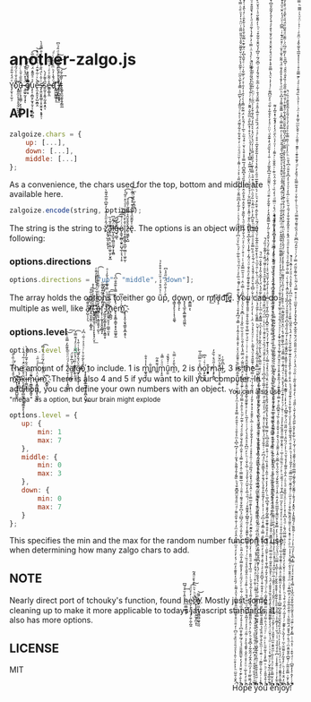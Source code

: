 # another-zalgo.js
 Y̡̦̬̹͎̫̹̦ͤ̈́̒͋̑ͩ́o̎̋ͣ̌͑͐̈́̋́̍ͫ̚҉̧̭͍̼̠̙͓̠̥̬̼̦̺͖̭̩̩͡ũ̶̹͈̠̹͓̯̼̳̦̣̙͉̝̰̤͕͇͂̎̋͑̌ͪͨ́̂ͤ̎̈̀ ̷̵̧̼͚̠̰͓͎͓̈́̉̽̈́̾̔̆ͅg̸̿̑ͥ̏ͪ̀͂͆̓̐͠͏̷̜̱͉͔̲̲͎͓̟̥̩̣͓u̧̨͎͔̻̮̗̫͓̦̬̦̩͙̻̣̪͈̓ͯͣ̋͌̽̈́ͪ̃ͣͮͨ̅̀͢͡e̵̢̫͔͈̯̩̠̺̞̻̭̐̀ͯͬ͂͑͊̂ͥ̔ͪͮͩ͐̇̚̚͝s̴̵̡̛̖͍̮̯̥̳̜̩̟̮͍̝̘͙̱̟̠̹ͭ̇̆̍̀̈́̏̐͒̓̓ͯ͛͗̐̿̐̍̀s͈̰͔̩̭͈̦̰̝͍͙̭͔̅̔͌̓́̀e̶͇̹̳̝̼̊͗͂͋ͯͤͥ̽͗̏̋ͤd̈́̌̾̓ͪͫ̄́ͤ̇̓ͨͣ͘҉̙̳͖̺̳̲̥̝͟͝ ̋̄ͪͭͮ̀̈́ͧ̓̅́̒̈̉ͩ̎́ͦ͆҉͏̹̤̞̙͍͖͟i̸̶̧̩̦̪̬͉̯̟ͪͦ̎̈́ͧ͆̑͂͂̃͐ͪ͢͠t̞͇̥͈̰̮̫͓̱̗̳̤̲͗̌̃̑ͣ̃́͢͝
 
 ## API:
 
 ```javascript
 zalgoize.chars = {
     up: [...],
     down: [...],
     middle: [...]
 };
 ```
 As a convenience, the chars used for the top, bottom and middle are available here.
 
 ```javascript
 zalgoize.encode(string, options);
 ```
 The string is the string to z̛̈́̂ͮ̋̈̾͊̍̀̓͊͆ͦ̃̅͒͌̀҉͉̮̱̦̺̯̹̬͍ͅͅa̢̹̪̣͔̤̣̩͕̲̹͚̜̮̗̮͓̲͊ͣ̃͛̏͟͜͜l̵̺͎̯̰̞̤̻̫̫̫̟͕̞̱̻̈́̋ͧ͆͜͜g̶̵͉̼̺̖͊̑̐̈͆͡͡͝ǫ̷̰̱̹̲̻̣̬͍̤̺̘̲̹̞͉̩̜̥ͮ͑ͨͬ̊̅͒͑̄ĩ̥͙͎̳͉͇̗͖̺̦̫̻̠̜͖̠̰̹͐̂̀̆ͤͥ̌͋ͣͩͧ̽ͣ͂ͣ̀̕͡z̶̠͖͚̙̝̺̽̑̌̊̆̂͛͋ͣ̃͑̄̂͛̄͘͜͡ẽ̢̍͒͂͊ͫ̾͛͛̒͒ͤ̒̐ͭ͋ͣ͟͝͏̢̹͕̦̙̺͙̲̮̪ͅͅ. The options is an object with the following:
 
 ### options.directions
 
 ```javascript
 options.directions = ["up", "middle", "down"];
 ```
 The array holds the options to either go u͂ͭ̉̈́͒́́ͭ̎̈́̾͒͒̓̉p͒ͨͭ̐̋ͮ̈́ͮ̋ͣ̾͆, d͉̳̞̘̙̞͕͎̖̖̱͚̖o̭̻̩̦̞ͅw̞̘̙̘̲̯̩̭̲͚͈͉̰͖̼ͅn̝̳̫̳͕ͅ, or m̡̛͟į̸͘͘d̵̡̧d͡͝l̡̕͡ę̧̛͟. You can do multiple as well, like a̸̷̙̺̹̹̗͉̐͌́̂̕͘͘l̔̾̉̐͛̃͒͠͏͏͎̘̫͓̼̰̤̣̝̻̟͈l̊̂̃̊̀̒̊ͮ̾̊҉̴͉̰̟̺̱̟͈̘̤̖̖̝̣̙̟̟̗̤̟͟͠ ̡̋ͫ̂̇̑ͯ̾̆͑ͭ̊ͣ́ͪ̎̓̄̄ͤ҉̤̳̳͉̘͉͕o̶̻̜̠̥̝̲͍̱͈̗̦̪̙̹̔́̆ͪ̽ͫͩͬ́̋͒̄̅̋͌ͤ̓͑͡f̧̨̹̹̰̞͓̯̭̬̲̻̘̙̆̏̊ͪͣ̃͒̀̐̃ͧ͢ͅ ̡͖͈̗̫̞̳͙͙̰͕̙͓̳̜̥́́͆ͮ̍ͬ͑ͭ̑̓̕͠ͅͅt̃ͫ̊ͩͩͧ̿̉ͧ̈ͯ̉̌̒͑ͣ҉̷̘̲̫̼̟̤͍̞̩̣̺̲̖̫͙͠ͅh̟͕̻̪̠̍ͫ̅ͩ̏ͤ͢͞͠ë̥̖̞̥͇͕̳̞͙̠̟͖͚̞̰́̒ͯ̍̽̇̿͐̇͊̋̆͗͆̔͡ͅm̑͑͗̈́̊͆͜҉̜͓̠̟̭͎̬͉̳̱͕̱̲̞̱̠̖͞.
 
 ### options.level
 
 ```javascript
 options.level = 3;
 ```
 The amount of z̷̹̬̣̦̲͍̩͎̭͈͚͊͛́ͩ̈ͦͪ͐͌͂̓̿̎ͬ̀͝͠ä̸̛̫̣̩̠͚̙́ͯ̅̓̄̈́̕̕l̸͎͍̩̠̘̦ͬ̎ͦ́̾ͫ͂̐ͯͦ̒́͊̿͐͡g̶̸̡̖̥̠͓̖̜͂͛̈́̌̓͊̆̔̾͗̇̑̔̕o͒̉̀͋̆͗͛ͬ͗ͣ̍͐ͭ̃ͥ͆̒҉̠͎̙̥̟̬̬̲͍͖̠̮̱̯̪̝̤̮͟͟ to include. 1 is m͚̘͈͓̔̇̾̊̐i̳͋ní̻͊̑̂̃m̜̟̱ͧͦͨ̿̾ṵ̯͈ͬ̓̌̏ͣͅm̼̔̑̓ͬ̿ͪ, 2 is n̷̖̪͎̻̐̇ͦ̿ͫͣ̅͢ͅo͕̙̰̝͎̖ͭ͛ͥ̊͆r͙͓͇͉̓͒m̧̡̨̻̯̾̋ͩ̽͗̏̄̓ạ̶͎̙͓̟͎͕͈͊̔ͫ̌̈̌l̮͆̑͋̍, 3 is the m̴͑̄̉͑͆̀̊ͩ̇̏̀̐̈̕҉̸̟͕̘̜̯̫̪̺̱̼͞ͅä̵̷̛͙̠̪͈́ͮ̋̚x̨̧̩̣͈͈͓̻̫̰͍̦̬̫͚̯̦̙̦͎͂ͣ̎̑̂͂̆̈́ͥ͂́́ͅi̶̶̹͇̮̣̪̾̀̈̍̈ͦ͋͒͂̓͐ͭ́̀̕m̵̖̼͇̙̪̱̬̰̬͌ͧ̈́́͘ͅû̷̶̢͓̳̟̘̳͓̖̲͈͈̈̍ͬ̇̈͐ͬͧ̋͑͢mͥ̈̃͐͌̇ͪ́͂ͧͩ̔̑̿͡҉̮̻͍͉͡. There is also 4 and 5 if you want to kill your computer. In addition, you can define your own numbers with an object. <sub>You can also use "mega" as a option, but your brain might explode</sub>
 
 ```javascript
 options.level = {
    up: {
        min: 1
        max: 7
    },
    middle: {
        min: 0
        max: 3
    },
    down: {
        min: 0
        max: 7
    }
};
 ```
 This specifies the min and the max for the random number function to use when determining how many zalgo chars to add.
 
 ## NOTE
 
 Nearly direct port of tchouky's function, found [h̴̖̮̻̼̻̝̦̎̾̆ͣͣ̅͆͘͢e͈̩̞̙̪͉͉̦͍̦̼̦̪̭ͥ̓͐ͧͩ͡͠r̸ͦͧͪ͛ͪ̀̉̔̄ͦ̈́͂̚̚҉̮͕͙̮̘̯̣̭̰͙̪̤̝̀ͅeͨ̅͂͏̸̝͈̮̙̤̼͙̹̘̰̻̼̺͚̘̰̰͘͝](http://eeemo.net/). Mostly just some cleaning up to make it more applicable to todays javascript standards. It also has more options.
 
 ## LICENSE
 
 MIT
 
<p align="right">Hͬ̂̌͑̆̆ͫͪ̉̉͒ͦͮ̄̍̔ͣͩ̄ͦͧ̏̊ͤ̈͆ͭ̒̎ͦ̈͒͐̎͋̽ͫ̂̽̽̎̾̔̈̾͌ͪ́̋ͩ̓̊̄͊ͦ̓̋ͥ́̒̓ͮ̒ͣͫ̿ͧ̽̂͛ͩͫ̒ͭ̐͒̋ͧ͌ͬͩ̈̈̎ͣ̑̆ͫ͊͆͊̐̔ͪ̏͌̓̐̉͌̆̀́̽͂ͭ̓͗̒͆͛͆̔ͫ͐͐̐ͧͭ͛̐̑̈̓̿͒ͣ̾̾ͫ̓̀̒͂̐̃ͨ̌̉ͥͦ̂̃͑̿ͮ̋̏ͦ̄̄̋̓̈̔ͮ͐͒̇̂̑̉ͣ̃͐͐ͮ̿͛ͩ͆̄̓̄ͯͭ̒̌ͤ̈́̇ͧ͊ͨͬ̌͊ͪ̅ͤͯͨ̉ͫͮ̆ͪ͋̅ͨ̓ͪ̏͛ͧͧ͆ͤ̉̈́́̎ͭ́ͯͯͥ̒ͯ̃̀̾͆̅̈͂͒̇̈́̋ͣ̑̈̋ͯ͐͐ͮͭ̇͌̍ͭ̆ͧͩͣͧͥ̓͑̆̊͋ͯ͋̍͌̈́͗ͤ̊ͬͧ̋̅̽̍́̀͂͆ͦ͑̿̄̓̀͂͛̋ͫͥͤ̃̃́̉ͯ͋ͬ̆͒͌ͧ̌̊̀ͩ̄̎̈̅̎ͭ̈̈͗͛̓͛ͪ̄ͧ̇̿̔͋͌͂̅ͣ͐̃̿̃̐̄ͮ́̈ͩ̈́ͣ̈́ͩ̈́ͯ̽ͣ̽ͥͮ̅̔ͨ̄̆̿̿̌̂̊̔ͭ͂ͦ̈͂́͋́̍͐̇̍̎̆́ͦ̚̚̚̚̚̚ố̐͐̐ͨ͊̍̈̌ͣ̾́̓͛̃̅͌̄̑̈́́ͦ́̅̍͊̍̐͆ͤ̍ͯ͒̒̆͐̓̊̏ͩ̈́ͦ̋ͥ͋ͪͮͤ̈́̋ͦ̓̓̊̌̎̿̓̐ͫ͐̈̄ͪͮ͒̓͐ͫ̓̐͗̂ͩ̈́̅͆̈́ͯ͆̎͋̊ͣ͌ͭͦ̄ͦͬ̍ͪ̅͌̃̿ͭ̂ͭ̾̆̿̉͗͒̋͗̅̑͒́̆ͨ̄̑ͦͤ͛́ͥ͊͂ͬ̆ͪͣͦ̂̉̿̈́̋̓͗ͨ͊ͯ͋͊ͤ͐̈́ͧ͊̆̎͂̇̈́̿̈́̾̎̒̐ͪͦͩ̆͗ͫ̏̌͐̍̍ͥ͆͊ͯ͛̈́͗̍͂̍̃̎͗̇̿ͯ̑ͥͩͮ̆̅̿̂ͩ͗ͬ͑̇͒ͨ͐̈̇͐ͮ̈́͛̌͑̅͗͋ͩ͛̓̏̋̐̓̆̊̂͑̃͛̊̋ͮ̂ͣ̓ͭ̄̏ͩ̽͆͌͆́́̅̿ͣ̾͒̔͗̌ͥ͒̉̏ͪ͛̅ͭ͐́̂ͪ̽̈́̈͂͋̿̾̀͗͐̄͑͑̒̄ͭͯ̇́ͤ̅͋̇ͮͥͤ̌̋̔͆̓̈́̅̇͊͛̿͋̌͛̔́͗͋̽̑̇ͨ̓̀̑̽ͭ̓̐̃ͦͣ̅̐̊͐͊͒͌ͭ͌̽͗ͤ̋ͥ͑͆͊͂̌̄̀ͬͫ͛̄͆͋͐͛̚̚̚̚̚p̓ͦ̄ͭ́̊͐̅ͥͧͤ͐̊ͮ̑̌̍͒͊̉̑̓ͯͬ͂ͩͦ̓̓ͯ̒̅̂͋̇̋͆ͮ̏̇̂̈́̐ͣͪͬ͊̒͗ͦ͑̑̌̎͛̎̔ͯͧ̏ͨ͑̇̍́̎̍͒̆̋͛̀̆͊̄̍̓ͮ̃ͯ͌͆̓̂̄͌̊ͨͥ͗̏ͪ̅̉̒̌ͫ̓̀̎̓ͣͪ̇̅̔̌͗̇ͪͮ̒ͫ͆̊ͣ͐̂ͩ̔̀́ͭ͗ͦ̓̅ͪ̾ͯͣͤ͊̎̃̔̃̽͂͋̆̃̾̑͑̅̋̀̇̊̌̌͋̋̂ͦ̎ͥͯͭͮ̇ͥ̆ͩͨ̃̿͛̎̇̃͋̾̄̌ͨ̎̎̑͒̌͊͌̉̍ͨͬ͊̌ͦ͊̊͌ͤͮ̑ͣ̐ͧͮ̈́̃̓ͭ͊̒̾̈̀̌̍͆͒̎̓̈́͋̈ͤ̐ͮ̋̄̾ͤ̎̅̅͆̈̌ͬ͗̉͒̐̃͛ͭ̈ͯͬ̈̔̿̅͐̿͆̔̽́̉͗́ͩ͑̈ͪ͐͒ͭ̽̅̀̋ͣ̈ͫ̃̌ͯ͌̆ͬͣ̽ͨͨ͂̉̐̊͂̒̔͛ͯͯ̈́͊̃̀ͩͬ̀ͣ̔̈ͭ̿͗̓ͨ͊̒̔͐̃ͩ́ͩ̍ͨ̽̔̄̎̎͒ͯ̎̐ͫ̐ͨ͛̎̂̔͗̂̓̈͂̊ͩͩ͋̃̒͗̎̑̆ͯ̃̽̈̃̅ͣͥ́̀̂͂ͫͭͨ̃̿ͫ͆̔̓ͧͥ͑͋͑̉̇̉́̉ͤ͑ͤ̒̓̽̒̔̄̄ͯͨ̚̚̚̚̚̚̚̚̚e͋́͂̎̏̅ͤͯ̓ͫ̃̔̂͋́̋͋͂͐͛͆̐̐ͪ́̑ͨͯͮ̂͐̋̎͌͋̉̈́̂ͨͯ̽̃ͣ̾͑͂̉̆͐ͪ͑ͥͩ̅̔̍͊ͩͧ̎̐ͭ̓ͮ̔͗̄̆ͣ̃ͨ̂̑͊̈͐̓́ͩͪͤ͐̾͊ͧ̅̿ͤͥ̍̑̔͂̇ͩ̽̌͛̈́̏̅ͩͫ̇͗̑ͯ̽̊ͯͤͬ̾̓̐̌̀̌ͯͯͥ̅̀ͤ̎̐͐͛̔̇̽̓̑̓ͥ̍ͧͯ͋̍ͭ̅ͭ̿ͨ̆͒ͯ͊̎̑͒ͤ̈́̽̄͂ͪͯͬͯͧ̒̽͐́ͪ̈́ͥ̔͗̒ͩ̓ͬ̇ͦ̾̌ͬ̅͆̉̌̀ͦ̂͗ͣ̐̊̀ͬ̑ͭ̃̀ͪ̄̍̏̿͒ͦͦ̏ͮͦ͆̿̈ͪ̄̎͆̓̇̓ͬͫ͂̊ͪ̃́ͩ̇ͫͬ̈́ͮ͒̎ͪ̿̏̍͊͑́ͣ̋ͩ̋͂͐ͭ̒̈́͐̓̈́̾͛͛̎͐̒́̏̍̐̌̓ͭ̍ͫ͂͗ͬͧͪͧ̃ͮͪͣ̓͗̅ͫ̇̏ͭ̚̚̚̚ ͣ̏ͣ̇ͤ̐̏͑̐̐̂ͨ̒ͦ̽͆ͣ͆̔̈͑̎ͯ̃̏ͫ̔͋̊̂̈́̌ͯͫͮ̏̆͌̾̄͌́ͭ͑͌ͪ̇͋͒ͬͧ̓́̆̂ͨͨ̿ͨ̊͒́ͬͣͫͦ͌̽͛͑̑ͥͨ́̌̒̎͌͌̄̊̑͊́̔͌̈̎͐̅̅ͬ͊̿ͨ̏̆̎͑̎̉̊ͤ̿͂̈́̿̒̾͂ͤ̐̔̏ͦ̂͂ͧ̇͐͌̈ͪ̔̐̔ͩ̒ͦ́̾̏͂̀ͣͯ͆̔́ͪ͌̉͌ͪ͆̿̽͐ͮ̃ͩ͂̾ͤͭ̈́͐͐͐ͤ̇ͤ͗̆ͪ̿͊̄̏͑ͨ̎̋ͤ̔ͪͧͮ̔ͥͦͯ͆̏ͯ̈ͪ͋ͬ̑ͤͫͪͩ̍̽͋̃ͫͦ̂̅͋̇ͧ̔̉̔̈́̃ͪ͐̌͛͂ͯ͒̏ͨ̽͛ͪͮ́ͯ̅ͮ̔͊̅ͩ̋ͮ̓̏̽̔̍͛͗̾͂͋̐̌̅ͮ̊̊ͨͣͭ̈́̈́̏̏ͯͮ̆̅̾̋̊ͣ̿̌ͦ̉̄ͭ͋͗̅͋ͦ̆́̐̒ͩͦ͆̆́̃ͭ̎͆̍̉̌̂̄ͯ͋͂͒ͮ̍ͪ̍̓͌̐̋ͣ͗ͦ͛̌ͪ̐̔̍̇ͣͣ͂̄̏͆ͪ͊̄ͭ͗ͤͮ̄ͥ̚̚̚̚̚̚̚yͣ͒ͬ̋̈́̽͛̑̎͒͑ͧ̎̍ͮ͐͋̋̂ͭ͌͒͑̓ͯ̒̂̓̈͊̄͂̿̌͑̈́ͧ̓ͤͥ̋ͨ̆ͤ̔ͮ͛ͣ͐̑̐̈ͨ́̔̓͊͆̎̂͋̂͌̓̈̾̎̏̀̈́͑̀ͯͦ͋ͭ̀̈̀ͥ̓ͪͭ̒ͨ͌ͧ̈́̈́̅ͯ̇͂ͩ̾͂̂̈̊̉͆͑ͯ͂̍̑̀̽͌̊͊͒̃̓ͥ̊ͣ̿̍ͩ̒͗͂́̍̀̽͑͌̔̐̉̐ͤͤ̐͋ͬ̅ͬͥ̀ͧ͛̄ͥ̃̿̀̑̃̈̔̀͋ͮ̂͋͐ͨ̊̄̒͛ͫ͐̿͌̽̋ͬ̅ͪ͑́ͥ͛̆ͤ̃ͣ́̔̈́̍̓̅̌͗̎̓̍̌̽̌ͥ̅ͧ̚̚̚̚oͮ͊̾͗ͬ̀̓̐ͭ͂͂͂ͥͥ͊ͭͭͫ̏͛̐ͤ͂̈̐̏́ͯ̅͌͊̐̎̂͒̈́̆ͥ̐̿ͨͥ̽͒͋͒͗͒͆̋̑ͤͤ͑ͮ͛̂̇ͤ̄̉͗̓ͩͬ̂ͤ̃͑̿͐̿̒̊͑͆̈́ͥ̍͑͐͐͗̀̓̃̆͋͐̐̉̀̈́̐̌ͭ̉̆̅͂̂ͨ̈́́͆̈́ͥ͑̄͋ͯ̌̈́͗̌̆̀̋̍ͮͦ̽ͥ̈́ͦ̀ͩ̅̊ͨ̋ͪ̈ͮ̓̅̃ͯ̀͆̉͆ͧ̾̔ͮͥ̄̓ͧ̄̆ͩ̈́̏͛ͯ̈̌ͮ͊̇ͪ̈ͯ̔ͥͫ̈́̈́ͫ̏̆ͯ͌̏͋ͥ͌ͤ̐̇̃̽̆̋͛̊̑̑ͬ̎̅ͩ̏̄̍ͯ͌͋ͧ̏ͤ̚̚̚̚̚űͣ͗̄̉̎̎͐ͨͪͮ̿̀̽͐̔͋̎ͪͯͬ̆ͥͬͮͧ̈́̇̑̇̃̈́ͧ̋ͫ̋̿̆ͫ͒̃̇̈͗ͨ̈ͨͣ̏̉̌̓̑̓̿̍̐͛̔̔ͤ͂̋ͥ̈́̆̌͊ͫ͐ͯ͒̄͑̆͊̐̿̌̃̒̂̐́̐͆͛̅ͪ͗̏̓̓̔ͯ͒ͭ̑̂̇ͧ͒̾̏ͥ̓ͥ̐͐̿̑̋ͦ͆ͪ͗͌̿̔̊̔̏̉̾̈̄̌̏͒́̏̐̔̐̌̓͋͒ͮ̑̒ͩͯͣ̽̉ͣ̿̀͑̈́͒̓͐̔͊̍ͮ̓͛ͪ̐ͦ̄͆̽̓͂͆̇̋̒̌ͭͦ̈̿͗ͣͭ̓͗̐́̍̌ͩ̌ͤ͐ͥ̒̇̏̽ͨ͂̊͋ͤ́ͧ̔͒̂́̊ͬ̃̓̌̿̃̄̆̂̉̓ͬ͒͂̌̀ͮ͊ͧ̈́ͭ̀̈͌ͫ̑ͩ̅͆̌̌̃ͦ́ͥ̐͗̀̾̏̄̈́̊̍͊̂ͩ͑̈̈ͬͣ̍̓̀̔̑͋̍̇͂ͩͦ̓ͫ͆͌ͨͬ̾̓̍͛̈́̾̿̎̊̔͒ͣ̈́͒̓̂̆ͧ̽͗̆̓̐̔͒ͤͣ͒̀͐̄̀̓̃͂̊̑͆͗̐̐̒̄ͣ̈́̉̚̚̚̚̚̚ ͪ̐̐̅͒̾ͫ͋̌ͨ̍̈͑͊̔̇͗ͭͥ̈̈́͗̍̌̈͑̈́̒̓̌͊͌͌̌̌̍̀̂̉̎̉ͤ̏̊̊̄̐͑̈́ͮͨ̀̌͒̏̎͒̃ͭ͂͗͂̿̈́͗̑̂̇̿͊ͬ̎͒ͬ͊̄ͦͬ͑̏̽͒ͨͭ̈́̊̊̽̂͒͒̔̽̎̑̃ͭ͂͗ͬͥͯ̂̓̌ͪͬ̑ͦ̿͂͗ͧͮ̂̿͆̆͋͐͛͌ͤ̅ͭͫͮͯ̾ͩͣ̾ͪ͗̓͊̍͋̔ͣ͗̈́̋̔͋ͭ͛͐ͭ̐̆̏ͮ̉̏ͧ̃ͪ̿́̃̑̔̄́̽̃͑̑ͯ̔̓͋ͫͨ͛̽ͧ̑͊̆͆ͣ͒̋̓̔͒̏̔̆ͫͮ͋̆ͨ̋̄̒͑͆ͫͨ̅ͯ̾͆̆̂̊͛͌͒͊ͧ̑̄͑̈́̊͗̈̿ͩ̍͛̒̏͑ͬ̐͋̈̍ͪ͊ͥ̍̂̎̌͑ͬ͐͌͗ͥ̍ͦ̒ͯ̈̀̑̈́̒̓ͣ̾͋͛̽̆̅̒͌̚̚̚ĕ͗̽ͧ̌̿̑ͤ̂͗̈́̇ͦͯ̃ͨͫ̎̑̐̑ͫͣ̌̋̉ͭ̾̓͂̉ͫͤ̿̐̆̆ͭ̍́̈̑͂́ͩ́ͥͦ̎̐͑̅ͨͫ̌ͫ̊͑̉ͣ̽ͦͪ̾ͣ̊̋ͮͭ̍̋͛̔ͪ̂̋ͭ̍͌ͪ̄ͤ̂̏̍̾̍̒̆̉̅͌́̉̍͂̍̏ͭ̄̾ͬͫ̾̎͆ͪ͋̄ͥͭ̀̑̀̂͂̓ͬ͊ͯ͌̂̔̑̈̔̊͛̅ͫ̓͊̍̌̇̐̂͒̔̂ͬ̃ͭ̄̋͆̀͛ͧ͊͆͗̇͛̉̌̀͌̏̑ͯ̅ͪͥ̈̔͊̓͐̆̒͂̈̃͌̿ͪ̾̓̽̐͊̏ͦͦͩͧͮ̓̃̓͛ͯͯͯ̒ͮ̒ͩ̄͊ͭ̓̓͑̊̄͑ͣͦ̉̑̑ͥ̽̀ͮͬ͑͒̔̽̚̚̚̚̚̚n̉ͦ͋̓̇̉ͭͥ̄̌̾̾ͥ͆̇̄͑̒̆̾ͮͭͨͪ̆ͭ̍̓̅̄ͤ͗ͭ͂̾ͪ̄ͩ͐͋̃̄ͭ͒̐̐̂̏̌ͨͭ̾ͤ̅͛̍̿ͫͨ̈ͣ̀ͦ̈́̉̎ͪ̉̍͐̓̿̊̄͛͒ͫ͌̾̋̅̅̈͋̒̂ͥ̑̾̍ͩ̎͋̐́ͧ͋̈́͛̐̿̆ͬ̂̾ͧ͊̑̍ͩ͛͛̂ͣ͑̌͒ͯ̎̊ͨ̏̉ͧ͊͆̑̑ͨ̊̿̇̉͑̐͊͑́͗͂̐̂̽̎̾͑̆ͦͣ̆ͫ̐̌̅̉́͒ͯ̎͑͊̓ͬͮ͐ͧ̈́͋ͩ̐͗̑̅̀̒̐̽̊͛͋̍ͨ́͗ͯͣ͒ͦͩ̊̓̓ͦͯ̾͌̑͌ͫͧ̓͑͂̆̐̽̆ͥ̈́ͩͫ̂͂͒̓̐ͨͨ̋ͥ͒ͯͨ̅́͆̃̒̂̋̾ͪ̌̎̄̓͛̀ͧ̊̑̅̄͆͗̄̂ͩ̃̆ͪͦ̓̇̓̿͒̿̇̇͆̽͗̿͊̋͌̀̍͐͆͐ͪͫͩ̉̓̐̔̊̎̒̐̈́ͧ͂͋͛̐̍̌ͥͨ͒̑̈́͊̍ͥ̿͆͑ͤ̈́́̓̈̌ͤͫ͒͒̌̆ͥ̽͂ͤ͊ͩ͛ͦ̔ͩͧ̍̈̋̌̎̒̽ͫͫͨ͋̾̑̄͂̆̇̇͋̑͑̿ͨͧͮ̆͌̍ͬ̌ͩ́ͦ̆̍̆̅̔ͨ͐ͪ̽̑͌ͬ̉̓ͪ̓̚̚̚̚̚̚̚̚̚j̃ͤ̅̐̈̊͌̐ͤ̈́ͪͮ̈́ͩ͛̌ͪ̾͗͐͗͑ͫ̉̓̏ͣ̆̂ͫͩ͊̃̌͆̿͆ͬ̎̊̐̔͗̔̓ͫ͌̆̅ͮͣ̇̅̐ͨͦ͊̍̃̉͑̅͑ͤ̄̔̇ͯ̽ͮ͂̍̊͒ͧͥ̍̇̀ͦ̒̌ͭ̀̓ͫ̈ͦͫ͆̾̎͑̇͑ͣ̏̆ͪ̇͐ͨ̇ͦ̏̈͂ͯ͗̅ͥͭ̂̄̓̑̿ͦͦ̑̄̏̌̍̓ͣͯͥͭ̐ͬ́ͮ͐̍̒͊ͮ̋ͤ́̓̊̈̊ͥ͛̈́́͂̐ͧ̿̆̿̆ͣͪ̅͛͌ͩ͊́̊ͭͫ̽̈̆̌̏̑̅͌̇ͫͪͩ̄͌̒̉ͨ̊ͧ̋̾̈́̎͌ͥ̅̓͐̍̊̾̒̀̂ͫ͑́̐̀ͣ͛̅̄̓̀̈̈̓ͥ̌͑̔̂ͮ̌ͨ̉̔̌ͭ͊̓ͤ̔̾ͣ͐̓ͮ̋ͦ̎̓̄́̊͛̉̑̔̒̎ͮ̿̆͑̅͆̓̈́̋͆͋̎̎ͦ̂͂̑̉͋ͣ͒͊͐ͬ̌͗͋͊̇̏̎̋͗̍̏̽̎͑̑̑ͩͭ̄͆̎ͪ̓͂̅ͩ͆̈́ͥ͂͊̈ͩ̄̆̋ͣ̈́̎ͮ̀̄̂͗ͩ͐̊̓̎̾̅̒ͩ͐̀̽̃͐̉̿ͬ̃̄̌̈́̐̈ͥ͌̓̀̑̇ͤ̑ͬ̊ͧͯ͐̾̆͑̏͐̏̑͒̿͛̓͌ͧ̈͐̓̀ͬ̚̚̚̚̚̚̚̚̚̚̚oͯͧ̓̈͒͛̓ͭͪͨ̒̊͂̓ͤ͌̈̆͗ͫ͗͛̒̋̀ͣͨ͊͊ͬ̇̓ͯ̃͑̈́͂ͯͩ͒́͑ͪ̍̊̎̉̍̂̎̐ͥ͗̔̆̀ͮ̓̀ͧ͌͌̅ͥͯͦͣ̿̈̅̈́̐ͬͩͣ̇͆̊͗̽ͭ͐̍ͭͦ̍͗̄̑̆ͮͩͯͦͬ̈͐̐ͨ̑͌̍̒̊ͯ̆ͯͪ̾ͨ̈́̏̑͑͗̒̋̈̋̎̈̈́ͨ͋͌͆̓ͪ̓͐̾ͭͨ͌͊̔͛̿̓ͩ̊̌̍ͯ̄̇ͯ̄̎̽ͨ̂̋̂͊ͮ̅ͧ̽ͬ̒̅ͤ̏ͣ̋͐͆ͮ̑̾̐̑ͧ̓̈̍͆̏̍̔̂ͧ̅̽̍̍̄͗̀ͥ̿̇̎ͨ̐̅̓ͦͮ́̊͐̊ͦͩͦ̈́̄̽ͯͦ̊̃̽̐͋̐̓́̋͑̆ͪ̐̈ͬ̅͐̓̍ͧ̍ͣ͐̓͆̊̊̑̈͗͆̔̑ͪͪͦ̓̾ͫͭ̆̄̿͋ͯ͐ͩ̍́͗̉́̋ͮ̾͂̐̄̏̐ͮ̏ͬ̚̚̚̚y͋̽̓̆͗̿̎ͧ͂͂ͬ͗͊͆ͦ̂̎̑̂ͫ̇ͩ̊ͬ̃̔̌̌̈́͂̈͂͂͛ͥͦ̂̋ͧ̃͋ͮ́ͨ̄̈͆̃̑ͮͥͫͦͦ̂̎ͦ͛̑̈́͌ͮ̔̓̍̍ͪͩͨ̄ͭ̊̽̔̓ͮ̎͂ͩ̋̌͂̏͋͒ͨͤ͗͛̋̈ͬͮ̄̾̃̌ͭͫ̅̿ͩͨ̒̑̃͑̔̔̇ͪ̂ͩ̆̇̈́͒̃̔͌̎ͪ̑̒̾ͩ͗̌̔͋̊͛ͨͮ͊̽̎̈́ͣͪ̈͐̊̇͐̑̇̓̀̂̽̔ͯ̄̇͊ͤ̅͋ͧ̆̀ͨ͗̽̈́̔ͦ̂̅ͪ͊̎ͤͥͩ̾̂̓̂ͬͫ͆̓ͥ̽̋̊̉ͦ̇ͣͮ̓͗͂̽ͣͯ͐̚̚!̍̆̍ͭ̓̂ͤ͐̓͊͆ͥͭͩ̌͒ͥͭ̾̑ͭ̇̿̓̓̌ͥ͊ͩͩ̉͒̃ͩ͋̐̌ͣͫ͋̾̀̿̉̀̽͒ͯͯ̾̇ͧ̿̓͆̄͛̓ͩͫ̾ͨ͗ͥ̍ͬ̃̄̑̏ͯ́̋͌̂̓̇̈͒̂̽̒́ͣ̄̍ͮ͌̌ͤ̔͂̾͌́̿̅ͦ̋͋̉ͯ͊̐͑ͤͭ͋̒ͪ͋͒ͤ̽̑ͨ̃̋ͤ́̊̒̌ͯͬ̋̎ͩͥ̀̓͒ͯ̌̾̏͋ͥ̏ͦͦ̈́͛̓ͬ̈́ͭ̑ͩ̎̎̑̈́̈́̆ͣ̂̅͒͒͆̒̽̽̑̓̉̓̌̋ͫͭ̊ͮ͒̿̈́ͨ̃̈ͪ͋͌̇̆͂̈́̿ͨ́ͨͭͮ̆̎́ͫ͆̅̀ͣ͑̑̏ͦ͌ͯ͌̿̈́͑ͧͪ͑̌͑̐ͮͤ͑̐̃̿̏͗ͣ̏̊̓ͨͩ̓͊̌̍͊͑ͨ̎͊ͥ̆͊ͦͬͯ̌̌̀ͫͫ̌͂ͤ̽ͭ̈́ͥͭ̉ͩ̍̏̈́͊ͮ̇ͩ́ͨ͊̿̃ͯ̊͑̇̍̾ͯ̽̅̅̔̄͂͛̂̒̇ͫ̄ͤͥͬ̍͐ͬ̈̍ͧ͛̍̿̅ͪ̿ͭͧ̒ͭͮͯ͊̋ͪͨͧ̓ͭ́̐͌̆̽̐͆ͦ̑ͩ͗̀͋ͦ̋̍͊͑̓ͬ̉ͤ̔͂ͩͥ̃̏͗͌̍̆͑̎̔͗͊̄̔̚̚̚̚</p>
